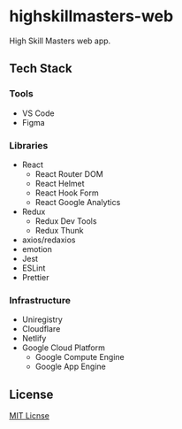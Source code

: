 # highskillmasters-web

High Skill Masters web app.

## Tech Stack

### Tools

- VS Code
- Figma

### Libraries

- React
  - React Router DOM
  - React Helmet
  - React Hook Form
  - React Google Analytics
- Redux
  - Redux Dev Tools
  - Redux Thunk
- axios/redaxios
- emotion
- Jest
- ESLint
- Prettier

### Infrastructure

- Uniregistry
- Cloudflare
- Netlify
- Google Cloud Platform
  - Google Compute Engine
  - Google App Engine

## License

[MIT Licnse](./LICENSE)
